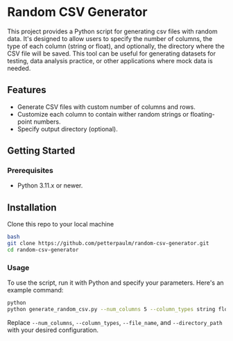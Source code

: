 # Random CSV Generator

This project provides a Python script for generating csv files with random data. It's designed to allow users to specify the number of columns, the type of each column (string or float), and optionally, the directory where the CSV file will be saved. This tool can be useful for generating datasets for testing, data analysis practice, or other applications where mock data is needed.

## Features

- Generate CSV files with custom number of columns and rows.
- Customize each column to contain wither random strings or floating-point numbers.
- Specify output directory (optional).


## Getting Started

### Prerequisites

- Python 3.11.x or newer.

## Installation

Clone this repo to your local machine

```bash
bash
git clone https://github.com/petterpaulm/random-csv-generator.git
cd random-csv-generator
```

### Usage

To use the script, run it with Python and specify your parameters. Here's an example command:

```bash
python
python generate_random_csv.py --num_columns 5 --column_types string float string float string --file_name my_random_data.csv --directory_path ./data

```

Replace `--num_columns`, `--column_types`, `--file_name`, and `--directory_path` with your desired configuration.

